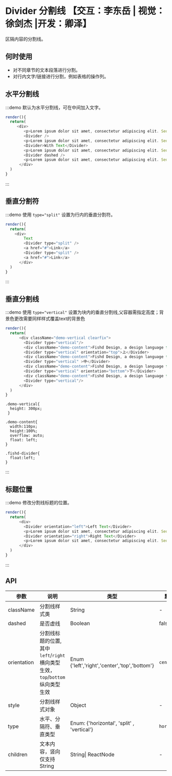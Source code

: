# Divider 分割线 【交互：李东岳 | 视觉：徐剑杰 |开发：卿泽】

区隔内容的分割线。

## 何时使用

- 对不同章节的文本段落进行分割。
- 对行内文字/链接进行分割，例如表格的操作列。

## 水平分割线

:::demo 默认为水平分割线，可在中间加入文字。

```js
render(){
  return(
     <div>
        <p>Lorem ipsum dolor sit amet, consectetur adipiscing elit. Sed nonne merninisti licere mihi ista probare, quae sunt a te dicta? Refert tamen, quo modo.</p>
        <Divider />
        <p>Lorem ipsum dolor sit amet, consectetur adipiscing elit. Sed nonne merninisti licere mihi ista probare, quae sunt a te dicta? Refert tamen, quo modo.</p>
        <Divider>With Text</Divider>
        <p>Lorem ipsum dolor sit amet, consectetur adipiscing elit. Sed nonne merninisti licere mihi ista probare, quae sunt a te dicta? Refert tamen, quo modo.</p>
        <Divider dashed />
        <p>Lorem ipsum dolor sit amet, consectetur adipiscing elit. Sed nonne merninisti licere mihi ista probare, quae sunt a te dicta? Refert tamen, quo modo.</p>
      </div>
  )
}
```
:::

## 垂直分割符

:::demo 使用 `type="split"` 设置为行内的垂直分割符。

```js
render(){
  return(
    <div>
        Text
        <Divider type="split" />
        <a href="#">Link</a>
        <Divider type="split" />
        <a href="#">Link</a>
      </div>
  )
}
```
:::

## 垂直分割线

:::demo 使用 `type="vertical"` 设置为块内的垂直分割线,父容器需指定高度；背景色更改需要同样样式覆盖text的背景色

```js
render(){
  return(
      <div className="demo-vertical clearfix">
        <Divider type="vertical"/>
        <div className="demo-content">Fishd Design, a design language for background applications, is refined by Fishd UED Team</div>
        <Divider type="vertical" orientation="top">上</Divider>
        <div className="demo-content">Fishd Design, a design language for background applications, is refined by Fishd UED Team</div>
        <Divider type="vertical" >中</Divider>
        <div className="demo-content">Fishd Design, a design language for background applications, is refined by Fishd UED Team</div>
        <Divider type="vertical" orientation="bottom">下</Divider>
        <div className="demo-content">Fishd Design, a design language for background applications, is refined by Fishd UED Team</div>
        <Divider type="vertical"/>
      </div>
  )
}
```

```less
.demo-vertical{
  height: 300px;
 }

.demo-content{
  width:110px;
  height:100%;
  overflow: auto;
  float: left;
}

.fishd-divider{
  float:left;
}
```
:::


## 标题位置

:::demo 修改分割线标题的位置。

```js
render(){
  return(
      <div>
        <Divider orientation="left">Left Text</Divider>
        <p>Lorem ipsum dolor sit amet, consectetur adipiscing elit. Sed nonne merninisti licere mihi ista probare, quae sunt a te dicta? Refert tamen, quo modo.</p>
        <Divider orientation="right">Right Text</Divider>
        <p>Lorem ipsum dolor sit amet, consectetur adipiscing elit. Sed nonne merninisti licere mihi ista probare, quae sunt a te dicta? Refert tamen, quo modo.</p>
      </div>
  )
}
```
:::

## API

| 参数 | 说明 | 类型 | 默认值 |
| --- | --- | --- | --- |
| className | 分割线样式类 | String | - |
| dashed | 是否虚线 | Boolean | false |
| orientation | 分割线标题的位置,其中`left`/`right`横向类型生效，`top`/`bottom`纵向类型生效 | Enum {'left','right','center','top','bottom'} | `center` |
| style | 分割线样式对象 | Object | - |
| type | 水平、分隔符、垂直类型 | Enum: {'horizontal', 'split' , 'vertical'} | `horizontal` |
| children | 文本内容，竖向仅支持String | String\| ReactNode | - |
